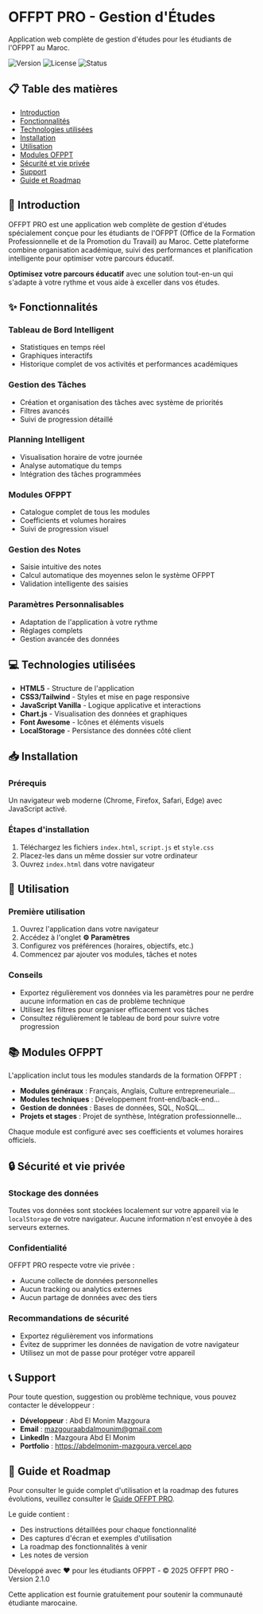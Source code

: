 # OFFPT PRO - Gestion d'Études

Application web complète de gestion d'études pour les étudiants de l'OFPPT au Maroc.

![Version](https://img.shields.io/badge/Version-2.1.0-blue)
![License](https://img.shields.io/badge/License-MIT-green)
![Status](https://img.shields.io/badge/Status-Active-brightgreen)

## 📋 Table des matières

- [Introduction](#-introduction)
- [Fonctionnalités](#-fonctionnalités)
- [Technologies utilisées](#-technologies-utilisées)
- [Installation](#-installation)
- [Utilisation](#-utilisation)
- [Modules OFPPT](#-modules-ofppt)
- [Sécurité et vie privée](#-sécurité-et-vie-privée)
- [Support](#-support)
- [Guide et Roadmap](#-guide-et-roadmap)


## 🚀 Introduction

OFFPT PRO est une application web complète de gestion d'études spécialement conçue pour les étudiants de l'OFPPT (Office de la Formation Professionnelle et de la Promotion du Travail) au Maroc. Cette plateforme combine organisation académique, suivi des performances et planification intelligente pour optimiser votre parcours éducatif.

**Optimisez votre parcours éducatif** avec une solution tout-en-un qui s'adapte à votre rythme et vous aide à exceller dans vos études.

## ✨ Fonctionnalités

### Tableau de Bord Intelligent
- Statistiques en temps réel
- Graphiques interactifs
- Historique complet de vos activités et performances académiques

### Gestion des Tâches
- Création et organisation des tâches avec système de priorités
- Filtres avancés
- Suivi de progression détaillé

### Planning Intelligent
- Visualisation horaire de votre journée
- Analyse automatique du temps
- Intégration des tâches programmées

### Modules OFPPT
- Catalogue complet de tous les modules
- Coefficients et volumes horaires
- Suivi de progression visuel

### Gestion des Notes
- Saisie intuitive des notes
- Calcul automatique des moyennes selon le système OFPPT
- Validation intelligente des saisies

### Paramètres Personnalisables
- Adaptation de l'application à votre rythme
- Réglages complets
- Gestion avancée des données

## 💻 Technologies utilisées

- **HTML5** - Structure de l'application
- **CSS3/Tailwind** - Styles et mise en page responsive
- **JavaScript Vanilla** - Logique applicative et interactions
- **Chart.js** - Visualisation des données et graphiques
- **Font Awesome** - Icônes et éléments visuels
- **LocalStorage** - Persistance des données côté client

## 📥 Installation

### Prérequis
Un navigateur web moderne (Chrome, Firefox, Safari, Edge) avec JavaScript activé.

### Étapes d'installation
1. Téléchargez les fichiers `index.html`, `script.js` et `style.css`
2. Placez-les dans un même dossier sur votre ordinateur
3. Ouvrez `index.html` dans votre navigateur

## 🎯 Utilisation

### Première utilisation
1. Ouvrez l'application dans votre navigateur
2. Accédez à l'onglet **⚙️ Paramètres**
3. Configurez vos préférences (horaires, objectifs, etc.)
4. Commencez par ajouter vos modules, tâches et notes

### Conseils
- Exportez régulièrement vos données via les paramètres pour ne perdre aucune information en cas de problème technique
- Utilisez les filtres pour organiser efficacement vos tâches
- Consultez régulièrement le tableau de bord pour suivre votre progression

## 📚 Modules OFPPT

L'application inclut tous les modules standards de la formation OFPPT :

- **Modules généraux** : Français, Anglais, Culture entrepreneuriale...
- **Modules techniques** : Développement front-end/back-end...
- **Gestion de données** : Bases de données, SQL, NoSQL...
- **Projets et stages** : Projet de synthèse, Intégration professionnelle...

Chaque module est configuré avec ses coefficients et volumes horaires officiels.

## 🔒 Sécurité et vie privée

### Stockage des données
Toutes vos données sont stockées localement sur votre appareil via le `localStorage` de votre navigateur. Aucune information n'est envoyée à des serveurs externes.

### Confidentialité
OFFPT PRO respecte votre vie privée :
- Aucune collecte de données personnelles
- Aucun tracking ou analytics externes
- Aucun partage de données avec des tiers

### Recommandations de sécurité
- Exportez régulièrement vos informations
- Évitez de supprimer les données de navigation de votre navigateur
- Utilisez un mot de passe pour protéger votre appareil

## 📞 Support

Pour toute question, suggestion ou problème technique, vous pouvez contacter le développeur :

- **Développeur** : Abd El Monim Mazgoura
- **Email** : mazgouraabdalmounim@gmail.com
- **LinkedIn** : Mazgoura Abd El Monim
- **Portfolio** : https://abdelmonim-mazgoura.vercel.app

## 📘 Guide et Roadmap

Pour consulter le guide complet d'utilisation et la roadmap des futures évolutions, veuillez consulter le <a href="https://ofppt-pro.vercel.app/guide.html" target="_blank">Guide OFFPT PRO</a>.

Le guide contient :
- Des instructions détaillées pour chaque fonctionnalité
- Des captures d'écran et exemples d'utilisation
- La roadmap des fonctionnalités à venir
- Les notes de version



Développé avec ❤️ pour les étudiants OFPPT - © 2025 OFFPT PRO - Version 2.1.0

Cette application est fournie gratuitement pour soutenir la communauté étudiante marocaine.
